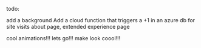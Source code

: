 todo:

add a background
Add a cloud function that triggers a +1 in an azure db for site visits
about page, extended experience page

cool animations!!! lets go!!! make look coool!!!
